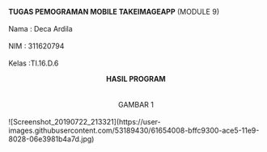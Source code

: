 <b>TUGAS PEMOGRAMAN MOBILE TAKEIMAGEAPP</b> (MODULE 9) <br>
<br> Nama : Deca Ardila <br>
<br> NIM  : 311620794  <br>
<br> Kelas :TI.16.D.6 <br>

<center> <b> HASIL PROGRAM </b> </center> <br><br>

<center> GAMBAR 1 </center> <br>
![Screenshot_20190722_213321](https://user-images.githubusercontent.com/53189430/61654008-bffc9300-ace5-11e9-8028-06e3981b4a7d.jpg)
  
  
